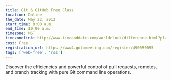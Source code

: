 ```yaml
---
title: Git & GitHub Free Class
location: Online
the_date: May 22, 2013
start_time: 9:00 a.m.
end_time: 10:00 a.m.
timezone: MST
timezonelink: http://www.timeanddate.com/worldclock/difference.html?p1=75
cost: Free
registration_url: https://www4.gotomeeting.com/register/490050095
tags: ['web-free', 'rss']
---
```


Discover the efficiencies and powerful control of pull requests, remotes, and branch tracking with pure Git command line operations.
